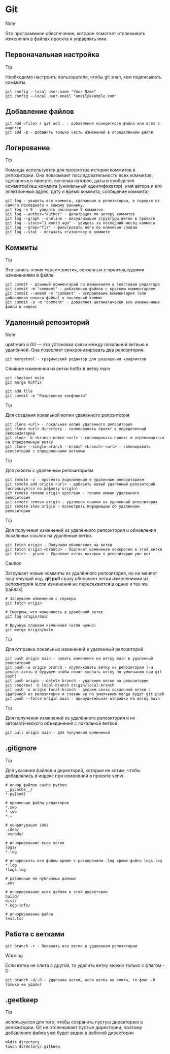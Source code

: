 # Git
> [!NOTE] 
> Это программное обеспечение, которое помогает отслеживать изменения в файлах проекта и управлять ими.

## Первоначальная настройка
> [!TIP] 
> Необходимо настроить пользователя, чтобы git знал, кем подписывать коммиты.
```
git config --local user.name "Your Name"
git config --local user.email "email@example.com"
```

## Добавление файлов
```
git add <file> / git add . - добавление конкретного файла или всех в индексе
git add -p - добавить только часть изменений в определенном файле
```

## Логирование
> [!TIP] 
> Команда используется для просмотра истории коммитов в репозитории. Она показывает последовательность всех коммитов, сделанных в проекте, включая авторов, даты и сообщения коммитов(хеш коммита (уникальный идентификатор),
имя автора и его электронный адрес, дату и время коммита, сообщение коммита)
```
git log - увидеть все коммиты, сделанные в репозитории, в порядке от самого последнего к самому раннему. 
git log -n 5 - увидеть последние 5 коммитов 
git log --author="author" - фильтрация по автору коммитов
git log --graph --oneline - визуализация структуры веток в проекте
git log --since="1 month ago" - увидеть за последний месяц коммиты
git log --grep="fix" - фильтровать логи по ключевым словам
git log --stat - показать статистику в коммите
```
## Коммиты
> [!TIP] 
> Это запись неких характеристик, связанных с произошедшими изменениями в файле
```
git commit - длинный комментарий по изменениям в текстовом редакторе
git commit -m "comment" - добавления файлов с кратким комментарием
git commit --amend -m "comment" - исправление комментария (или добавления нового файла) в последний коммит
git commit -a -m "comment" - добавляет автоматически все измененнные файлы в индекс 
```
## Удаленный репозиторий
> [!NOTE] 
> upstream в Git — это установка связи между локальной ветвью и удалённой. Она позволяет синхронизировать два репозитория. 
```
git mergetool - графический редактор для разрешения конфликтов
```
Слияние изменения из ветки hotfix в ветку main
```
git checkout main
git merge hotfix

git add file
git commit -m "Разрешение конфликта"
```
> [!TIP] 
> Для создания локальной копии удалённого репозитория
```
git clone <url> - локальная копия удаленного репозитория
git clone <url> directory - склонировать проект в определенный репоризиторий
git clone -b <branch-name> <url> - склонировать проект и переключиться на определенную ветку
git clone --single-branch --branch <branch> <url> - склонировать репозиторий с определенными ветками
```
> [!TIP] 
> Для работы с удаленным репозиторием
```
git remote -v - просмотр подключения к удаленным репозиториям
git remote add origin <url> - добавить новый удаленный репозиторий (используется по дефолту origin)
git remote rename origin upstream - rename имени удаленного репозитория
git remote remove origin - удаление ссылки на удаленный репозитория
git remote show origin - посмотреть информацию об удаленном репозитории
```
> [!TIP] 
> Для получения изменений из удалённого репозитория и обновления локальных ссылок на удалённые ветки.
```
git fetch origin - Получаем обновления на ветки
git fetch origin <branch> - Подтянет изменения конкретно в этой ветке
git fetch --prune - Удаление веток которых в репозитории уже нет
```
> [!CAUTION] 
> Загружает новые коммиты из удалённого репозитория, но не меняет ваш текущий код. **git pull** сразу обновляет ветки изменениями из репозитория (если изменения не пересекаются в одних и тех же файлах)
```
# Загружаем изменения с сервера
git fetch origin

# Смотрим, что изменилось в удалённой ветке
git log origin/main

# Вручную сливаем изменения (если нужно)
git merge origin/main
```
> [!TIP] 
> Для отправки локальных изменений в удаленный репозиторий
```
git push origin main - залить изменения на ветку main в удаленный репозиторий
git push -u origin branch - опубликовать ветку на репозитории (-u делает связь в будущем чтобы позже сделать ветку по умолчанию при git push)
git push origin --delete branch - удаление ветки на репозитории
git checkout -b local-branch origin/local-branch
git push -u origin local-branch - делаем связь локальной ветки с удаленной из репозитория и ставим ее по умолчанию когда будет git push
git push --force origin main - принудительная отправка на ветку main
```
> [!TIP] 
> Для получения изменений из удалённого репозитория и их автоматического объединения с локальной веткой.
```
git pull origin main - для получения изменений
```

## .gitignore
> [!TIP] 
> Для указания файлов и директорий, которые не хотим, чтобы добавлялись в индекс при изменений в проекте
venv/
```
# игнор файлов cache python
__pycache__/
*.py[cod]

# временные файлы редакторов
*.swp
*.swo
*.~

# конфигурация idea
.idea/
.vscode/

# игнорирование всех логов
logs/
*.log

# игнорирвать все файлы кроме с расширением .log кроме файла logs.log
*.log
!logs.log

# различные не публичные данные
.env

# игнорирование всех файлов в этой директории
build/
dist/
*.egg-info/

# игнорирование файла
text.txt
```

## Работа с ветками
```
git branch -r - Показать все ветки в удаленном репозитории
```
> [!WARNING] 
> Если ветка не слита с другой, то удалить ветку можно только с флагом -D
```
git branch -d/-D - удаление ветки, если ветка не слита, то флаг -D только ее удалит
```

## .geetkeep
> [!TIP] 
>используется для того, чтобы сохранить пустую директорию в репозитории. Git не отслеживает пустые директории, поэтому добавление файла уже будет видно в рабочей директории
```
mkdir directory
touch directory/.gitkeep
```

